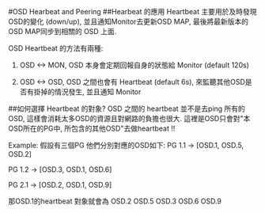 #OSD Hearbeat and Peering
##Hearbeat 的應用
Heartbeat 主要用於及時發現OSD的變化 (down/up), 並且通知Monitor去更新OSD MAP, 最後將最新版本的OSD MAP同步到相關的 OSD 上面.

OSD Heartbeat 的方法有兩種:

1. OSD <-> MON, OSD 本身會定期回報自身的狀態給 Monitor (default 120s)

2. OSD <-> OSD, OSD 之間也會有 Heartbeat (default 6s), 來監聽其他OSD是否有掛掉的情況發生, 並且通知 Monitor

##如何選擇 Heartbeat 的對象?
OSD 之間的 heartbeat 並不是去ping 所有的OSD, 這樣會消耗太多OSD的資源且對網路的負擔也很大. 
這裡是OSD只會對"本OSD所在的PG中, 所包含的其他OSD"去做heartbeat !!

Example:
假設有三個PG 他們分別對應的OSD如下:
PG 1.1 -> [OSD.1, OSD.5, OSD.2]

PG 1.2 -> [OSD.3, OSD.1, OSD.6]

PG 2.1 -> [OSD.2, OSD.1, OSD.9]

那OSD.1的heartbeat 對象就會為 OSD.2 OSD.5 OSD.3 OSD.6 OSD.9

